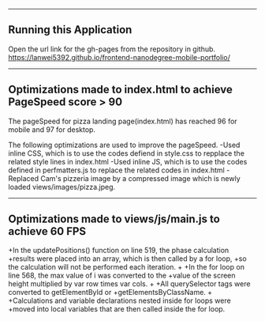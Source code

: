 ---------------------------
Running this Application
---------------------------

Open the url link for the gh-pages from the repository in github. https://lanwei5392.github.io/frontend-nanodegree-mobile-portfolio/

----------------------------------------------------------------
Optimizations made to index.html to achieve PageSpeed score > 90
---------------------------------------------------------------

The pageSpeed for pizza landing page(index.html) has reached 96 for mobile and 97 for desktop. 

The following optimizations are used to improve the pageSpeed.
-Used inline CSS, which is to use the codes defiend in style.css to repplace the related style lines in index.html
-Used inline JS, which is to use the codes defined in perfmatters.js to replace the related codes in index.html
-Replaced Cam's pizzeria image by a compressed image which is newly loaded views/images/pizza.jpeg. 

 --------------------------------------------------------
 Optimizations made to views/js/main.js to achieve 60 FPS
 --------------------------------------------------------

 +In the updatePositions() function on line 519, the phase calculation 
 +results were placed into an array, which is then called by a for loop, 
 +so the calculation will not be performed each iteration.
 +
 +In the for loop on line 568, the max value of i was converted to the
 +value of the screen height multiplied by var row times var cols.
 +
 +All querySelector tags were converted to getElementById or 
 +getElementsByClassName.
 +
 +Calculations and variable declarations nested inside for loops were 
 +moved into local variables that are then called inside the for loop.
